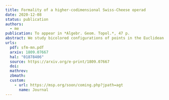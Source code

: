 ```yaml
---
title: Formality of a higher-codimensional Swiss-Cheese operad
date: 2020-12-08
status: publication
authors:
  - me
publication: To appear in *Algebr. Geom. Topol.*, 47 p.
abstract: We study bicolored configurations of points in the Euclidean \\(n\\)-space that are constrained to remain either inside or outside a fixed Euclidean \\(m\\)-subspace, with \\(n - m \ge 2\\). We define a higher-codimensional variant of the Swiss-Cheese operad, called the complementarily constrained disks operad \\(\mathsf{CD}_{mn}\\), associated to such configurations. The operad \\(\mathsf{CD}_mn\\) is weakly equivalent to the operad of locally constant factorization algebras on the stratified space \\(\{\mathbb{R}^{m} \subset \mathbb{R}^{n}\}\\). We prove that this operad is formal over \\(\mathbb{R}\\).
urls:
  pdf: sfm-mn.pdf
  arxiv: 1809.07667
  hal: "01878406"
  source: https://arxiv.org/e-print/1809.07667
  doi:
  mathrev:
  zbmath:
  custom:
    - url: https://msp.org/soon/coming.php?jpath=agt
      name: Journal
---
```

